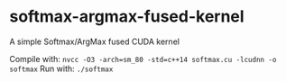 # softmax-argmax-fused-kernel
A simple Softmax/ArgMax fused CUDA kernel


Compile with: `nvcc -O3 -arch=sm_80 -std=c++14 softmax.cu -lcudnn -o softmax`
Run with: `./softmax`

